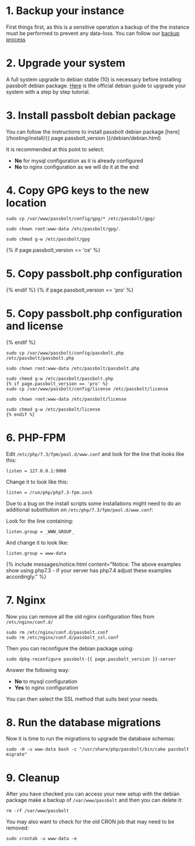 # 1. Backup your instance

First things first, as this is a sensitive operation a backup of the the instance must be performed to prevent any data-loss. You can follow our [backup process](/hosting/backup)

# 2. Upgrade your system

A full system upgrade to debian stable (10) is necessary before installing passbolt debian package.
[Here](https://www.debian.org/releases/stable/amd64/release-notes/ch-upgrading.html) is the official debian guide to upgrade your system with a step by step tutorial.

# 3. Install passbolt debian package

You can follow the instructions to install passbolt debian package [here](/hosting/install/{{ page.passbolt_version }}/debian/debian.html)

It is recommended at this point to select:

- **No** for mysql configuration as it is already configured
- **No** to nginx configuration as we will do it at the end

# 4. Copy GPG keys to the new location

```
sudo cp /var/www/passbolt/config/gpg/* /etc/passbolt/gpg/

sudo chown root:www-data /etc/passbolt/gpg/.

sudo chmod g-w /etc/passbolt/gpg
```
{% if page.passbolt_version == 'ce' %}
# 5. Copy passbolt.php configuration
{% endif %}
{% if page.passbolt_version == 'pro' %}
# 5. Copy passbolt.php configuration and license
{% endif %}

```
sudo cp /var/www/passbolt/config/passbolt.php /etc/passbolt/passbolt.php

sudo chown root:www-data /etc/passbolt/passbolt.php

sudo chmod g-w /etc/passbolt/passbolt.php
{% if page.passbolt_version == 'pro' %}
sudo cp /var/www/passbolt/config/license /etc/passbolt/license

sudo chown root:www-data /etc/passbolt/license

sudo chmod g-w /etc/passbolt/license
{% endif %}
```

# 6. PHP-FPM

Edit `/etc/php/7.3/fpm/pool.d/www.conf` and look for the line that looks like this:

```
listen = 127.0.0.1:9000
```

Change it to look like this:

```
listen = /run/php/php7.3-fpm.sock
```

Due to a bug on the install scripts some installations might need to do an additional substitution on `/etc/php/7.3/fpm/pool.d/www.conf`:

Look for the line containing:

```
listen.group = _WWW_GROUP_
```

And change it to look like:

```
listen.group = www-data
```
{% include messages/notice.html
    content="Notice: The above examples show using php7.3 - if your server has php7.4 adjust these examples accordingly."
%}

# 7. Nginx

Now you can remove all the old nginx configuration files from `/etc/nginx/conf.d/`
```
sudo rm /etc/nginx/conf.d/passbolt.conf
sudo rm /etc/nginx/conf.d/passbolt_ssl.conf
```
Then you can reconfigure the debian package using:
```
sudo dpkg-reconfigure passbolt-{{ page.passbolt_version }}-server
```

Answer the following way:

- **No** to mysql configuration
- **Yes** to nginx configuration

You can then select the SSL method that suits best your needs.

# 8. Run the database migrations

Now it is time to run the migrations to upgrade the database schemas:

```
sudo -H -u www-data bash -c "/usr/share/php/passbolt/bin/cake passbolt migrate"
```

# 9. Cleanup

After you have checked you can access your new setup with the debian package make a backup of `/var/www/passbolt` and then
you can delete it:

```
rm -rf /var/www/passbolt
```

You may also want to check for the old CRON job that may need to be removed:
```
sudo crontab -u www-data -e
```
